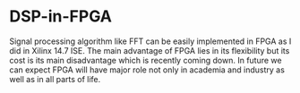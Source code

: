 # DSP-in-FPGA
Signal processing algorithm like FFT can be easily implemented in FPGA as I did in Xilinx 14.7 ISE. The main advantage of FPGA lies in its flexibility but its cost is its main disadvantage which is recently coming down. In future we can expect FPGA will have major role not only in academia and industry as well as in all parts of life. 
